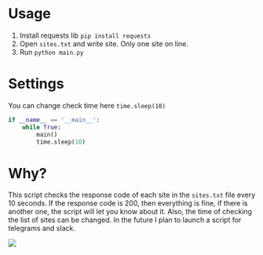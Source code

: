 # Usage
1. Install requests lib `pip install requests`
2. Open `sites.txt` and write site. Only one site on line.
3. Run `python main.py`

# Settings
You can change check time here `time.sleep(10)`
```python
if __name__ == '__main__':
    while True:
        main()
        time.sleep(10)
 ```
 
 # Why?
This script checks the response code of each site in the `sites.txt` file every 10 seconds. If the response code is 200, then everything is fine, if there is another one, the script will let you know about it. Also, the time of checking the list of sites can be changed. In the future I plan to launch a script for telegrams and slack.

![](https://i.ibb.co/hyYshvp/Screenshot-2022-08-11-at-19-25-14.png)
